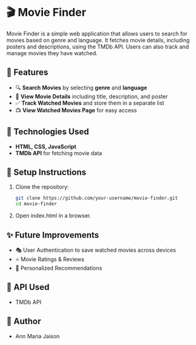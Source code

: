 # 🎬 Movie Finder  

Movie Finder is a simple web application that allows users to search for movies based on genre and language. It fetches movie details, including posters and descriptions, using the TMDb API. Users can also track and manage movies they have watched.  

## 🚀 Features  
- 🔍 **Search Movies** by selecting **genre** and **language**  
- 📜 **View Movie Details** including title, description, and poster  
- ✅ **Track Watched Movies** and store them in a separate list  
- 📺 **View Watched Movies Page** for easy access  

## 📌 Technologies Used  
- **HTML, CSS, JavaScript**  
- **TMDb API** for fetching movie data  

## 🔧 Setup Instructions  
1. Clone the repository:  
   ```bash
   git clone https://github.com/your-username/movie-finder.git
   cd movie-finder
2. Open index.html in a browser.
   
## ✨ Future Improvements
- 🎭 User Authentication to save watched movies across devices
- ⭐ Movie Ratings & Reviews
- 📝 Personalized Recommendations

## 📜 API Used
- TMDb API

## 📌 Author
- Ann Maria Jaison  
